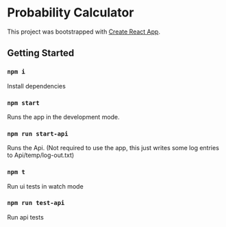 # Probability Calculator

This project was bootstrapped with [Create React App](https://github.com/facebook/create-react-app).

## Getting Started

### `npm i`

Install dependencies

### `npm start`

Runs the app in the development mode.

### `npm run start-api`

Runs the Api.
(Not required to use the app, this just writes some log entries to Api/temp/log-out.txt)

### `npm t`

Run ui tests in watch mode

### `npm run test-api`

Run api tests
